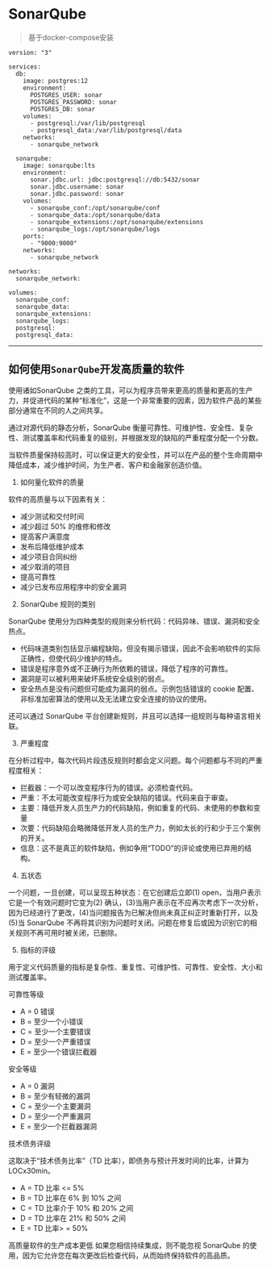 # SonarQube

>基于docker-compose安装

```shell
version: "3"

services:
  db:
    image: postgres:12
    environment:
      POSTGRES_USER: sonar
      POSTGRES_PASSWORD: sonar
      POSTGRES_DB: sonar
    volumes:
      - postgresql:/var/lib/postgresql
      - postgresql_data:/var/lib/postgresql/data
    networks:
      - sonarqube_network

  sonarqube:
    image: sonarqube:lts
    environment:
      sonar.jdbc.url: jdbc:postgresql://db:5432/sonar
      sonar.jdbc.username: sonar
      sonar.jdbc.password: sonar
    volumes:
      - sonarqube_conf:/opt/sonarqube/conf
      - sonarqube_data:/opt/sonarqube/data
      - sonarqube_extensions:/opt/sonarqube/extensions
      - sonarqube_logs:/opt/sonarqube/logs
    ports:
      - "9000:9000"
    networks:
      - sonarqube_network

networks:
  sonarqube_network:

volumes:
  sonarqube_conf:
  sonarqube_data:
  sonarqube_extensions:
  sonarqube_logs:
  postgresql:
  postgresql_data:
```

---

## 如何使用`SonarQube`开发高质量的软件

使用诸如SonarQube 之类的工具，可以为程序员带来更高的质量和更高的生产力，并促进代码的某种“标准化”，这是一个非常重要的因素，因为软件产品的某些部分通常在不同的人之间共享。

通过对源代码的静态分析，SonarQube 衡量可靠性、可维护性、安全性、复杂性、测试覆盖率和代码重复的级别，并根据发现的缺陷的严重程度分配一个分数。

当软件质量保持较高时，可以保证更大的安全性，并可以在产品的整个生命周期中降低成本，减少维护时间，为生产者、客户和金融家创造价值。

1. 如何量化软件的质量

软件的高质量与以下因素有关：

- 减少测试和交付时间
- 减少超过 50% 的维修和修改
- 提高客户满意度
- 发布后降低维护成本
- 减少项目合同纠纷
- 减少取消的项目
- 提高可靠性
- 减少已发布应用程序中的安全漏洞

2. SonarQube 规则的类别

SonarQube 使用分为四种类型的规则来分析代码：代码异味、错误、漏洞和安全热点。

- 代码味道类别包括显示编程缺陷，但没有揭示错误，因此不会影响软件的实际正确性，但使代码少维护的特点。
- 错误是程序意外或不正确行为所依赖的错误，降低了程序的可靠性。
- 漏洞是可以被利用来破坏系统安全级别的弱点。
- 安全热点是没有问题但可能成为漏洞的弱点。示例包括错误的 cookie 配置、非标准加密算法的使用以及无法建立安全连接的协议的使用。

还可以通过 SonarQube 平台创建新规则，并且可以选择一组规则与每种语言相关联。


3. 严重程度

在分析过程中，每次代码片段违反规则时都会定义问题。每个问题都与不同的严重程度相关：

- 拦截器：一个可以改变程序行为的错误。必须检查代码。
- 严重：不太可能改变程序行为或安全缺陷的错误。代码来自于审查。
- 主要：降低开发人员生产力的代码缺陷，例如重复的代码、未使用的参数和变量
- 次要：代码缺陷会略微降低开发人员的生产力，例如太长的行和少于三个案例的开关。
- 信息：这不是真正的软件缺陷，例如争用“TODO”的评论或使用已弃用的结构。

4. 五状态

一个问题，一旦创建，可以呈现五种状态：在它创建后立即(1) open，当用户表示它是一个有效问题时它变为(2) 确认，(3)当用户表示在不应再次考虑下一次分析，因为已经进行了更改，(4)当问题报告为已解决但尚未真正纠正时重新打开，以及(5)当 SonarQube 不再将其识别为问题时关闭。问题在修复后或因为识别它的相关规则不再可用时被关闭，已删除。

5. 指标的评级

用于定义代码质量的指标是复杂性、重复性、可维护性、可靠性、安全性、大小和测试覆盖率。

可靠性等级

- A = 0 错误
- B = 至少一个小错误
- C = 至少一个主要错误
- D = 至少一个严重错误
- E = 至少一个错误拦截器

安全等级

- A = 0 漏洞
- B = 至少有轻微的漏洞
- C = 至少一个主要漏洞
- D = 至少一个严重漏洞
- E = 至少一个拦截器漏洞

技术债务评级

这取决于“技术债务比率”（TD 比率），即债务与预计开发时间的比率，计算为 LOCx30min。

- A = TD 比率 <= 5%
- B = TD 比率在 6% 到 10% 之间
- C = TD 比率介于 10% 和 20% 之间
- D = TD 比率在 21% 和 50% 之间
- E = TD 比率> = 50%


高质量软件的生产成本更低
如果您相信持续集成，则不能忽视 SonarQube 的使用，因为它允许您在每次更改后检查代码，从而始终保持软件的高品质。
